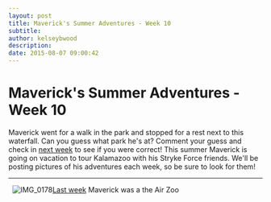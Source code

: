 ```yaml
---
layout: post
title: Maverick's Summer Adventures - Week 10
subtitle:
author: kelseybwood
description:
date: 2015-08-07 09:00:42
---
```


# Maverick's Summer Adventures - Week 10

Maverick went for a walk in the park and stopped for a rest next to this waterfall. Can you guess what park he's at? Comment your guess and check in [next week](/2015/08/14/mavericks-summer-adventures-week-11/) to see if you were correct! This summer Maverick is going on vacation to tour Kalamazoo with his Stryke Force friends. We'll be posting pictures of his adventures each week, so be sure to look for them!

* * *

  ![IMG_0178](/wp-content/uploads/2015/07/IMG_0178-300x225.jpg)[Last week](http://strykeforce.org/2015/07/31/mavericks-summer-adventures-week-9/) Maverick was a the Air Zoo
